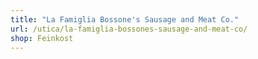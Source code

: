 ```yaml
---
title: "La Famiglia Bossone's Sausage and Meat Co."
url: /utica/la-famiglia-bossones-sausage-and-meat-co/
shop: Feinkost
---
```

